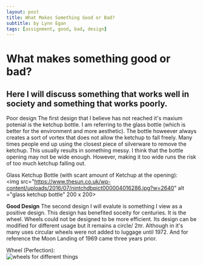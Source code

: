 ```yaml
---
layout: post
title: What Makes Something Good or Bad?
subtitle: by Lynn Egan
tags: [assignment, good, bad, design]
---
```


<h1>What makes something good or bad?</h1>
  <h2>Here I will discuss something that works well in society and something that works poorly.</h2>


<a> Poor design </a>
The first design that I believe has not reached it's maxium potenial is the ketchup bottle. I am referring to the glass bottle (which is better for the environment and more aesthetic). The bottle howeever always creates a sort of vortex that does not allow the ketchup to fall freely. Many times people end up using the closest piece of silverware to remove the ketchup. This usually results in something messy. I think that the bottle opening may not be wide enough. However, making it too wide runs the risk of too much ketchup falling out. 

Glass Ketchup Bottle (with scant amount of Ketchup at the opening): 
<br>
<img src="https://www.thesun.co.uk/wp-content/uploads/2016/07/nintchdbpict000004016286.jpg?w=2640" alt ="glass ketchup bottle" 200 x 200>

<b> Good Design</b>
The second design I will evalute is something I view as a positive design. This design has benefited soceity for centuries. It is the wheel. Wheels could not be designed to be more efficient. Its design can be modified for different usage but it remains a circle/ 2πr. Although in it's many uses circular wheels were not added to luggage until 1972. And for reference the Moon Landing of 1969 came three years prior. 


Wheel (Perfection):
<br>
<img src ="https://cdn.mos.cms.futurecdn.net/NPJXygFwB5uxxpHnEKbNb6-1024-80.jpg.webp" alt= "wheels for different things">

